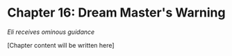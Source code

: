 # Chapter 16: Dream Master's Warning

*Eli receives ominous guidance*

[Chapter content will be written here]